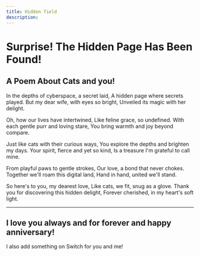 ```yaml
---
title: Hidden field
description:
---
```


# Surprise! The Hidden Page Has Been Found!

## A Poem About Cats and you!

In the depths of cyberspace, a secret laid,
A hidden page where secrets played.
But my dear wife, with eyes so bright,
Unveiled its magic with her delight.

Oh, how our lives have intertwined,
Like feline grace, so undefined.
With each gentle purr and loving stare,
You bring warmth and joy beyond compare.

Just like cats with their curious ways,
You explore the depths and brighten my days.
Your spirit, fierce and yet so kind,
Is a treasure I'm grateful to call mine.

From playful paws to gentle strokes,
Our love, a bond that never chokes.
Together we'll roam this digital land,
Hand in hand, united we'll stand.

So here's to you, my dearest love,
Like cats, we fit, snug as a glove.
Thank you for discovering this hidden delight,
Forever cherished, in my heart's soft light.

---

## I love you always and for forever and happy anniversary!

I also add something on Switch for you and me!
